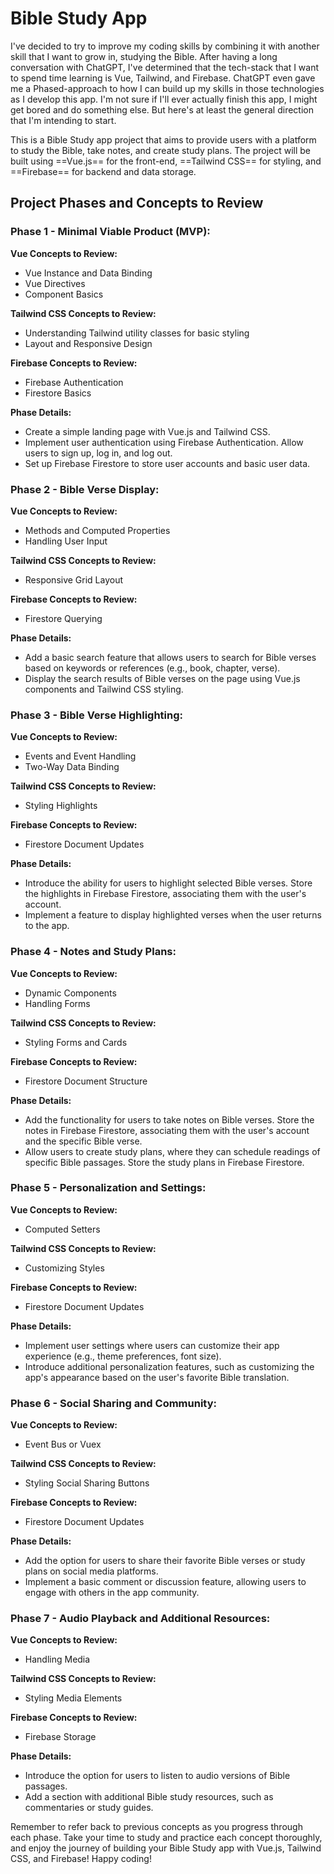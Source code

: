 # Bible Study App

I've decided to try to improve my coding skills by combining it with another skill that I want to grow in, studying the Bible. After having a long conversation with ChatGPT, I've determined that the tech-stack that I want to spend time learning is Vue, Tailwind, and Firebase. ChatGPT even gave me a Phased-approach to how I can build up my skills in those technologies as I develop this app. I'm not sure if I'll ever actually finish this app, I might get bored and do something else. But here's at least the general direction that I'm intending to start.

This is a Bible Study app project that aims to provide users with a platform to study the Bible, take notes, and create study plans. The project will be built using ==Vue.js== for the front-end, ==Tailwind CSS== for styling, and ==Firebase== for backend and data storage.

## Project Phases and Concepts to Review

### Phase 1 - Minimal Viable Product (MVP):

**Vue Concepts to Review:**

- Vue Instance and Data Binding
- Vue Directives
- Component Basics

**Tailwind CSS Concepts to Review:**

- Understanding Tailwind utility classes for basic styling
- Layout and Responsive Design

**Firebase Concepts to Review:**

- Firebase Authentication
- Firestore Basics

**Phase Details:**

- Create a simple landing page with Vue.js and Tailwind CSS.
- Implement user authentication using Firebase Authentication. Allow users to sign up, log in, and log out.
- Set up Firebase Firestore to store user accounts and basic user data.

### Phase 2 - Bible Verse Display:

**Vue Concepts to Review:**

- Methods and Computed Properties
- Handling User Input

**Tailwind CSS Concepts to Review:**

- Responsive Grid Layout

**Firebase Concepts to Review:**

- Firestore Querying

**Phase Details:**

- Add a basic search feature that allows users to search for Bible verses based on keywords or references (e.g., book, chapter, verse).
- Display the search results of Bible verses on the page using Vue.js components and Tailwind CSS styling.

### Phase 3 - Bible Verse Highlighting:

**Vue Concepts to Review:**

- Events and Event Handling
- Two-Way Data Binding

**Tailwind CSS Concepts to Review:**

- Styling Highlights

**Firebase Concepts to Review:**

- Firestore Document Updates

**Phase Details:**

- Introduce the ability for users to highlight selected Bible verses. Store the highlights in Firebase Firestore, associating them with the user's account.
- Implement a feature to display highlighted verses when the user returns to the app.

### Phase 4 - Notes and Study Plans:

**Vue Concepts to Review:**

- Dynamic Components
- Handling Forms

**Tailwind CSS Concepts to Review:**

- Styling Forms and Cards

**Firebase Concepts to Review:**

- Firestore Document Structure

**Phase Details:**

- Add the functionality for users to take notes on Bible verses. Store the notes in Firebase Firestore, associating them with the user's account and the specific Bible verse.
- Allow users to create study plans, where they can schedule readings of specific Bible passages. Store the study plans in Firebase Firestore.

### Phase 5 - Personalization and Settings:

**Vue Concepts to Review:**

- Computed Setters

**Tailwind CSS Concepts to Review:**

- Customizing Styles

**Firebase Concepts to Review:**

- Firestore Document Updates

**Phase Details:**

- Implement user settings where users can customize their app experience (e.g., theme preferences, font size).
- Introduce additional personalization features, such as customizing the app's appearance based on the user's favorite Bible translation.

### Phase 6 - Social Sharing and Community:

**Vue Concepts to Review:**

- Event Bus or Vuex

**Tailwind CSS Concepts to Review:**

- Styling Social Sharing Buttons

**Firebase Concepts to Review:**

- Firestore Document Updates

**Phase Details:**

- Add the option for users to share their favorite Bible verses or study plans on social media platforms.
- Implement a basic comment or discussion feature, allowing users to engage with others in the app community.

### Phase 7 - Audio Playback and Additional Resources:

**Vue Concepts to Review:**

- Handling Media

**Tailwind CSS Concepts to Review:**

- Styling Media Elements

**Firebase Concepts to Review:**

- Firebase Storage

**Phase Details:**

- Introduce the option for users to listen to audio versions of Bible passages.
- Add a section with additional Bible study resources, such as commentaries or study guides.

Remember to refer back to previous concepts as you progress through each phase. Take your time to study and practice each concept thoroughly, and enjoy the journey of building your Bible Study app with Vue.js, Tailwind CSS, and Firebase! Happy coding!
